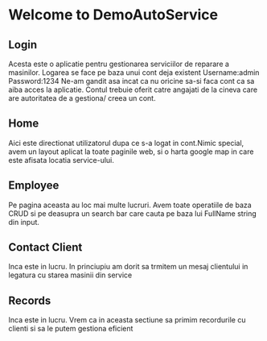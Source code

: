 # Welcome to DemoAutoService


## Login
 
 Acesta este o aplicatie pentru gestionarea serviciilor de reparare a masinilor. Logarea se face pe baza unui cont deja existent
Username:admin
Password:1234
  Ne-am gandit asa incat ca nu oricine sa-si faca cont ca sa aiba acces la aplicatie. Contul trebuie oferit catre angajati de la cineva care are autoritatea de a gestiona/ creea un cont.


## Home
  
  Aici este directionat utilizatorul dupa ce s-a logat in cont.Nimic special, avem un layout aplicat la toate paginile web, si o harta google map in care este afisata locatia service-ului.
  
## Employee
  
  Pe  pagina aceasta au loc mai multe lucruri. Avem toate operatiile de baza CRUD si pe deasupra un search bar care cauta pe baza lui FullName string din input.
  
## Contact Client  
  
  Inca este in lucru. In princiupiu am dorit sa trmitem un mesaj clientului in legatura cu starea masinii din service
  
## Records
  
  Inca este in lucru. Vrem ca in aceasta sectiune sa primim recordurile cu clienti  si sa le putem gestiona eficient
